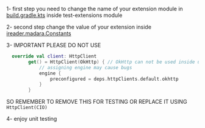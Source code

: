 1- first step you need to change the name of your extension module in [build.gradle.kts](../../../../../../build.gradle.kts) inside test-extensions module

2- second step change the value  of your extension inside [ireader.madara.Constants](../../../../../main/java/ireader/app/Constatns.kt) 

3- IMPORTANT PLEASE DO NOT USE 
```kotlin
  override val client: HttpClient
        get() = HttpClient(OkHttp) { // OkHttp can not be used inside unit testing 
            // assigning engine may cause bugs
            engine {
                preconfigured = deps.httpClients.default.okhttp
            }
        }
```

SO REMEMBER TO REMOVE THIS FOR TESTING OR REPLACE IT USING ``HttpClient(CIO)``  

4- enjoy unit testing
